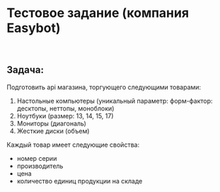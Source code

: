 <h1>
Тестовое задание (компания Easybot)
</h1>
</br>
<h2>
  Задача:
</h2>
<span>Подготовить api магазина, торгующего следующими товарами:</span>
<ol>
  <li>
    Настольные компьютеры (уникальный параметр: форм-фактор: десктопы, неттопы, моноблоки)
  </li>
  <li>
    Ноутбуки (размер: 13, 14, 15, 17)
  </li>
  <li>
    Мониторы (диагональ)
  </li>
  <li>
    Жесткие диски (объем)
  </li>
</ol>
<div>
  <span>Каждый товар имеет следующие свойства:</span>
  <ul>
    <li>
      номер серии
    </li>
    <li>
      производитель
    </li>
    <li>
      цена
    </li>
    <li>
      количество единиц продукции на складе
    </li>
  </ul>
</div>
</br>

